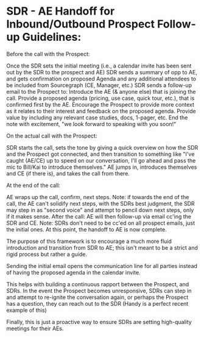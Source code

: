 # SDR - AE Handoff for Inbound/Outbound Prospect Follow-up Guidelines:

Before the call with the Prospect:

Once the SDR sets the initial meeting (i.e., a calendar invite has been sent out by the SDR to the prospect and AE)
SDR sends a summary of opp to AE, and gets confirmation on proposed Agenda and any additional attendees to be included from Sourcegraph (CE, Manager, etc.)
SDR sends a follow-up email to the Prospect to:
Introduce the AE (& anyone else) that is joining the call.
Provide a proposed agenda (pricing, use case, quick tour, etc.), that is confirmed first by the AE.
Encourage the Prospect to provide more context as it relates to their interest and feedback on the proposed agenda.
Provide value by including any relevant case studies, docs, 1-pager, etc.
End the note with excitement, "we look forward to speaking with you soon!"

On the actual call with the Prospect:

SDR starts the call, sets the tone by giving a quick overview on how the SDR and the Prospect got connected, and then transition to something like "I've caught (AE/CE) up to speed on our conversation, I'll go ahead and pass the mic to Bill/Kai to introduce themselves."
AE jumps in, introduces themselves and CE (if there is), and takes the call from there.

At the end of the call:

AE wraps up the call, confirm, next steps.
Note: if towards the end of the call, the AE can't solidify next steps, with the SDRs best judgment, the SDR may step in as "second voice" and attempt to pencil down next steps, only if it makes sense.
After the call:
AE will then follow-up via email cc'ing the SDR and CE.
Note: SDRs don't need to be cc'ed on all prospect emails, just the initial ones.
At this point, the handoff to AE is now complete.

The purpose of this framework is to encourage a much more fluid introduction and transition from SDR to AE; this isn't meant to be a strict and rigid process but rather a guide.

Sending the initial email opens the communication line for all parties instead of having the proposed agenda in the calendar invite.

This helps with building a continuous rapport between the Prospect, and SDRs. In the event the Prospect becomes unresponsive, SDRs can step in and attempt to re-ignite the conversation again, or perhaps the Prospect has a question, they can reach out to the SDR (Handy is a perfect recent example of this)

Finally, this is just a proactive way to ensure SDRs are setting high-quality meetings for their AEs.
